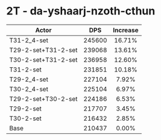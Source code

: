 # 2T - da-yshaarj-nzoth-cthun
| Actor | DPS | Increase |
|---|:---:|:---:|
|T31-2_4-set|245600|16.71%|
|T29-2-set+T31-2-set|239068|13.61%|
|T30-2-set+T31-2-set|236958|12.60%|
|T31-2-set|231851|10.18%|
|T29-2_4-set|227104|7.92%|
|T30-2_4-set|225104|6.97%|
|T29-2-set+T30-2-set|224186|6.53%|
|T29-2-set|217707|3.45%|
|T30-2-set|216432|2.85%|
|Base|210437|0.00%|
